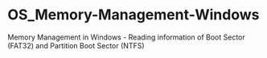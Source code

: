 # OS_Memory-Management-Windows
Memory Management in Windows - Reading information of Boot Sector (FAT32) and Partition Boot Sector (NTFS)
